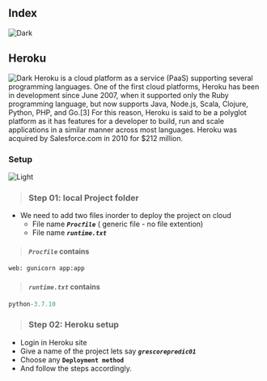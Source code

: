 ## Index
![Dark](https://user-images.githubusercontent.com/12748752/126914729-75e0fed5-fdaa-4216-81c8-719340e80694.png)

## Heroku 
![Dark](https://user-images.githubusercontent.com/12748752/126914729-75e0fed5-fdaa-4216-81c8-719340e80694.png)
Heroku is a cloud platform as a service (PaaS) supporting several programming languages. One of the first cloud platforms, Heroku has been in development since June 2007, when it supported only the Ruby programming language, but now supports Java, Node.js, Scala, Clojure, Python, PHP, and Go.[3] For this reason, Heroku is said to be a polyglot platform as it has features for a developer to build, run and scale applications in a similar manner across most languages. Heroku was acquired by Salesforce.com in 2010 for $212 million.

### Setup
![Light](https://user-images.githubusercontent.com/12748752/126914730-b5b13ba9-4d20-4ebf-b0ed-231af4c8b984.png)
> ### Step 01: local Project folder
* We need to add two files inorder to deploy the project on cloud
  * File name **_`Procfile`_** ( generic file - no file extention)
  * File name **_`runtime.txt`_**
> #### **_`Procfile`_** contains
```python
web: gunicorn app:app
```

> #### **_`runtime.txt`_** contains
```python
python-3.7.10
```
> ### Step 02: Heroku setup
* Login in Heroku site 
* Give a  name of the project lets say **_`grescorepredic01`_**
* Choose any **`Deployment method`**
* And follow the steps accordingly.


